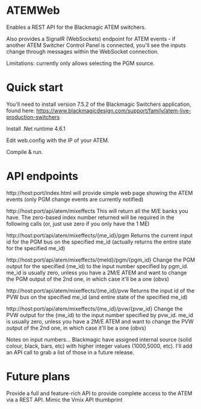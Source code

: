 # ATEMWeb
Enables a REST API for the Blackmagic ATEM switchers.

Also provides a SignalR (WebSockets) endpoint for ATEM events - if another ATEM Switcher Control Panel is connected, you'll see the inputs change through messages within the WebSocket connection.

Limitations: currently only allows selecting the PGM source.

# Quick start
You'll need to install version 7.5.2 of the Blackmagic Switchers application, found here: https://www.blackmagicdesign.com/support/family/atem-live-production-switchers

Install .Net runtime 4.6.1

Edit web.config with the IP of your ATEM.

Compile & run.

# API endpoints
http://host:port/index.html will provide simple web page showing the ATEM events (only PGM change events are currently notified)

http://host:port/api/atem/mixeffects
This will return all the M/E banks you have. The zero-based index number returned will be required in the following calls (or, just use zero if you only have the 1 ME)

http://host:port/api/atem/mixeffects/{me_id}/pgm
Returns the current input id for the PGM bus on the specified me_id (actually returns the entire state for the specified me_id)

http://host:port/api/atem/mixeffects/{meId}/pgm/{pgm_id}
Change the PGM output for the specified {me_id) to the input number specified by pgm_id. me_id is usually zero, unless you have a 2M/E ATEM and want to change the PGM output of the 2nd one, in which case it'll be a one (obvs)

http://host:port/api/atem/mixeffects/{me_id}/pvw
Returns the input id of the PVW bus on the specified me_id (and entire state of the specified me_id)

http://host:port/api/atem/mixeffects/{me_id}/pvw/{pvw_id}
Change the PVW output for the {me_id) to the input number specified by pvw_id. me_id is usually zero, unless you have a 2M/E ATEM and want to change the PVW output of the 2nd one, in which case it'll be a one (obvs)

Notes on input numbers...
Blackmagic have assigned internal source (solid colour, black, bars, etc) with higher integer values (1000,5000, etc).  I'll add an API call to grab a list of those in a future release.

# Future plans
Provide a full and feature-rich API to provide complete access to the ATEM via a REST API.
Mimic the Vmix API thumbprint
